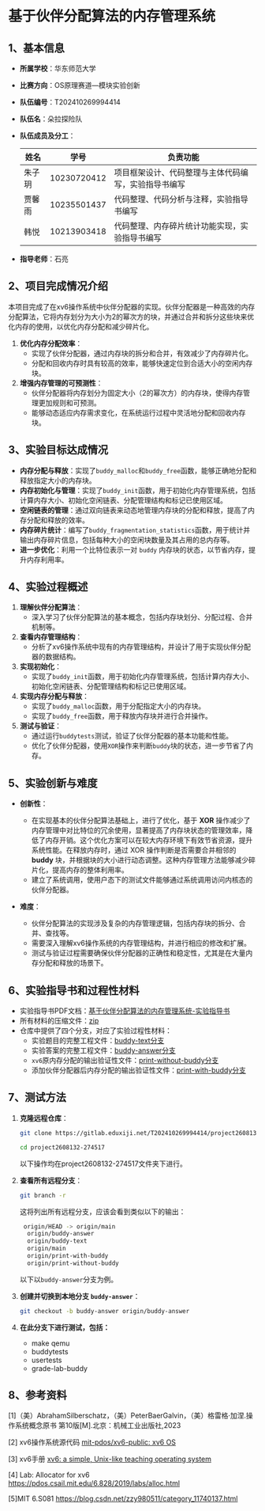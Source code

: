 # 基于伙伴分配算法的内存管理系统

## 1、基本信息

- **所属学校**：华东师范大学

- **比赛方向**：OS原理赛道—模块实验创新

- **队伍编号**：T202410269994414 

- **队伍名**：朵拉探险队

- **队伍成员及分工**：

  | 姓名   | 学号        | 负责功能                                             |
  | ------ | ----------- | ---------------------------------------------------- |
  | 朱子玥 | 10230720412 | 项目框架设计、代码整理与主体代码编写，实验指导书编写 |
  | 贾馨雨 | 10235501437 | 代码整理、代码分析与注释，实验指导书编写             |
  | 韩悦   | 10213903418 | 代码整理、内存碎片统计功能实现，实验指导书编写       |

- **指导老师**：石亮



## 2、项目完成情况介绍

​	本项目完成了在xv6操作系统中伙伴分配器的实现。伙伴分配器是一种高效的内存分配算法，它将内存划分为大小为2的幂次方的块，并通过合并和拆分这些块来优化内存的使用，以优化内存分配和减少碎片化。

1. **优化内存分配效率**：
   - 实现了伙伴分配器，通过内存块的拆分和合并，有效减少了内存碎片化。
   - 分配和回收内存时具有较高的效率，能够快速定位到合适大小的空闲内存块。
2. **增强内存管理的可预测性**：
   - 伙伴分配器将内存划分为固定大小（2的幂次方）的内存块，使得内存管理更加规则和可预测。
   - 能够动态适应内存需求变化，在系统运行过程中灵活地分配和回收内存块。



## 3、实验目标达成情况

- **内存分配与释放**：实现了`buddy_malloc`和`buddy_free`函数，能够正确地分配和释放指定大小的内存块。
- **内存初始化与管理**：实现了`buddy_init`函数，用于初始化内存管理系统，包括计算内存大小、初始化空闲链表、分配管理结构和标记已使用区域。
- **空闲链表的管理**：通过双向链表来动态地管理内存块的分配和释放，提高了内存分配和释放的效率。
- **内存碎片统计**：编写了`buddy_fragmentation_statistics`函数，用于统计并输出内存碎片信息，包括每种大小的空闲块数量及其占用的总内存等。
- **进一步优化**：利用一个比特位表示一对 `buddy` 内存块的状态，以节省内存，提升内存利用率。

## 4、实验过程概述

1. **理解伙伴分配算法**：
   - 深入学习了伙伴分配算法的基本概念，包括内存块划分、分配过程、合并机制等。
2. **查看内存管理结构**：
   - 分析了xv6操作系统中现有的内存管理结构，并设计了用于实现伙伴分配器的数据结构。
3. **实现初始化**：
   - 实现了`buddy_init`函数，用于初始化内存管理系统，包括计算内存大小、初始化空闲链表、分配管理结构和标记已使用区域。
4. **实现内存分配与释放**：
   - 实现了`buddy_malloc`函数，用于分配指定大小的内存块。
   - 实现了`buddy_free`函数，用于释放内存块并进行合并操作。
5. **测试与验证**：
   - 通过运行`buddytests`测试，验证了伙伴分配器的基本功能和性能。
   - 优化了伙伴分配器，使用`XOR`操作来判断`buddy`块的状态，进一步节省了内存。



## 5、实验创新与难度

- **创新性**：
  - 在实现基本的伙伴分配算法基础上，进行了优化，基于 **XOR** 操作减少了内存管理中对比特位的冗余使用，显著提高了内存块状态的管理效率，降低了内存开销。这个优化方案可以在较大内存环境下有效节省资源，提升系统性能。在释放内存时，通过 XOR 操作判断是否需要合并相邻的 **buddy** 块，并根据块的大小进行动态调整。这种内存管理方法能够减少碎片化，提高内存的整体利用率。
  - 建立了系统调用，使用户态下的测试文件能够通过系统调用访问内核态的伙伴分配器。

- **难度**：
  - 伙伴分配算法的实现涉及复杂的内存管理逻辑，包括内存块的拆分、合并、查找等。
  - 需要深入理解xv6操作系统的内存管理结构，并进行相应的修改和扩展。
  - 测试与验证过程需要确保伙伴分配器的正确性和稳定性，尤其是在大量内存分配和释放的场景下。



## 6、实验指导书和过程性材料

- 实验指导书PDF文档：[基于伙伴分配算法的内存管理系统-实验指导书](<https://gitlab.eduxiji.net/T202410269994414/project2608132-274517/-/blob/main/%E5%9F%BA%E4%BA%8E%E4%BC%99%E4%BC%B4%E5%88%86%E9%85%8D%E7%AE%97%E6%B3%95%E7%9A%84%E5%86%85%E5%AD%98%E7%AE%A1%E7%90%86%E7%B3%BB%E7%BB%9F-%E5%AE%9E%E9%AA%8C%E6%8C%87%E5%AF%BC%E4%B9%A6.pdf>)
- 所有材料的压缩文件：[zip](<https://gitlab.eduxiji.net/T202410269994414/project2608132-274517/-/tree/main/Experimental%20Process%20Materials-zip>)
- 仓库中提供了四个分支，对应了实验过程性材料：
  - 实验题目的完整工程文件：[buddy-text分支](<https://gitlab.eduxiji.net/T202410269994414/project2608132-274517/-/tree/buddy-text?ref_type=heads>)
  - 实验答案的完整工程文件：[buddy-answer分支](<https://gitlab.eduxiji.net/T202410269994414/project2608132-274517/-/tree/buddy-answer?ref_type=heads>)
  - `xv6`原内存分配的输出验证性文件：[print-without-buddy分支](<https://gitlab.eduxiji.net/T202410269994414/project2608132-274517/-/tree/print-without-buddy?ref_type=heads>)
  - 添加伙伴分配器后内存分配的输出验证性文件：[print-with-buddy分支](<https://gitlab.eduxiji.net/T202410269994414/project2608132-274517/-/tree/print-with-buddy?ref_type=heads>)



## 7、测试方法

1. **克隆远程仓库**：

   ```bash
   git clone https://gitlab.eduxiji.net/T202410269994414/project2608132-274517.git
   
   cd project2608132-274517
   ```

   以下操作均在project2608132-274517文件夹下进行。

2. **查看所有远程分支**：

   ```bash
   git branch -r
   ```

   这将列出所有远程分支，应该会看到类似以下的输出：

   ```bash
    origin/HEAD -> origin/main
     origin/buddy-answer
     origin/buddy-text
     origin/main
     origin/print-with-buddy
     origin/print-without-buddy
   ```

   以下以`buddy-answer`分支为例。

3. **创建并切换到本地分支 `buddy-answer`**：

   ```bash
   git checkout -b buddy-answer origin/buddy-answer
   ```

4. **在此分支下进行测试，包括：**

   - make qemu
   - buddytests
   - usertests
   - grade-lab-buddy

## 8、参考资料

[1]（美）AbrahamSilberschatz，（美）PeterBaerGalvin，（美）格雷格·加涅.操作系统概念原书  第10版[M].北京：机械工业出版社,2023

[2] xv6操作系统源代码 [mit-pdos/xv6-public: xv6 OS](https://github.com/mit-pdos/xv6-public)

[3] xv6手册  [xv6: a simple, Unix-like teaching operating system](https://pdos.csail.mit.edu/6.828/2021/xv6/book-riscv-rev2.pdf)

[4] Lab: Allocator for xv6  https://pdos.csail.mit.edu/6.828/2019/labs/alloc.html

[5]MIT 6.S081 https://blog.csdn.net/zzy980511/category_11740137.html

